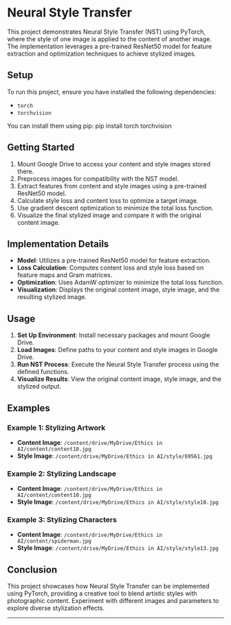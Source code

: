 # Neural Style Transfer

This project demonstrates Neural Style Transfer (NST) using PyTorch, where the style of one image is applied to the content of another image. The implementation leverages a pre-trained ResNet50 model for feature extraction and optimization techniques to achieve stylized images.

## Setup

To run this project, ensure you have installed the following dependencies:

- `torch`
- `torchvision`

You can install them using pip:
pip install torch torchvision


## Getting Started

1. Mount Google Drive to access your content and style images stored there.
2. Preprocess images for compatibility with the NST model.
3. Extract features from content and style images using a pre-trained ResNet50 model.
4. Calculate style loss and content loss to optimize a target image.
5. Use gradient descent optimization to minimize the total loss function.
6. Visualize the final stylized image and compare it with the original content image.

## Implementation Details

- **Model**: Utilizes a pre-trained ResNet50 model for feature extraction.
- **Loss Calculation**: Computes content loss and style loss based on feature maps and Gram matrices.
- **Optimization**: Uses AdamW optimizer to minimize the total loss function.
- **Visualization**: Displays the original content image, style image, and the resulting stylized image.

## Usage

1. **Set Up Environment**: Install necessary packages and mount Google Drive.
2. **Load Images**: Define paths to your content and style images in Google Drive.
3. **Run NST Process**: Execute the Neural Style Transfer process using the defined functions.
4. **Visualize Results**: View the original content image, style image, and the stylized output.

## Examples

### Example 1: Stylizing Artwork
- **Content Image**: `/content/drive/MyDrive/Ethics in AI/content/content10.jpg`
- **Style Image**: `/content/drive/MyDrive/Ethics in AI/style/69561.jpg`

### Example 2: Stylizing Landscape
- **Content Image**: `/content/drive/MyDrive/Ethics in AI/content/content10.jpg`
- **Style Image**: `/content/drive/MyDrive/Ethics in AI/style/style10.jpg`

### Example 3: Stylizing Characters
- **Content Image**: `/content/drive/MyDrive/Ethics in AI/content/spiderman.jpg`
- **Style Image**: `/content/drive/MyDrive/Ethics in AI/style/style13.jpg`

## Conclusion

This project showcases how Neural Style Transfer can be implemented using PyTorch, providing a creative tool to blend artistic styles with photographic content. Experiment with different images and parameters to explore diverse stylization effects.

---



